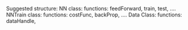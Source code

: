 Suggested structure: 
  NN class:
    functions: feedForward, train, test, ....
  NNTrain class:
    functions: costFunc, backProp,  ....
  Data Class:
    functions: dataHandle, 
    
